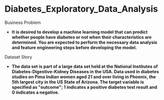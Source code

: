 # Diabetes_Exploratory_Data_Analysis

Business Problem
*  **It is desired to develop a machine learning model that can predict whether people have diabetes or not when their characteristics are determined. You are expected to perform the necessary data analysis and feature engineering steps before developing the model.**

Dataset Story
* **The data set is part of a large data set held at the National Institutes of Diabetes-Digestive-Kidney Diseases in the USA. Data used in diabetes studies on Pima Indian women aged 21 and over living in Phoenix, the 5th largest city in the US State of Arizona. The target variable is specified as "outcome"; 1 indicates a positive diabetes test result and 0 indicates a negative.**
